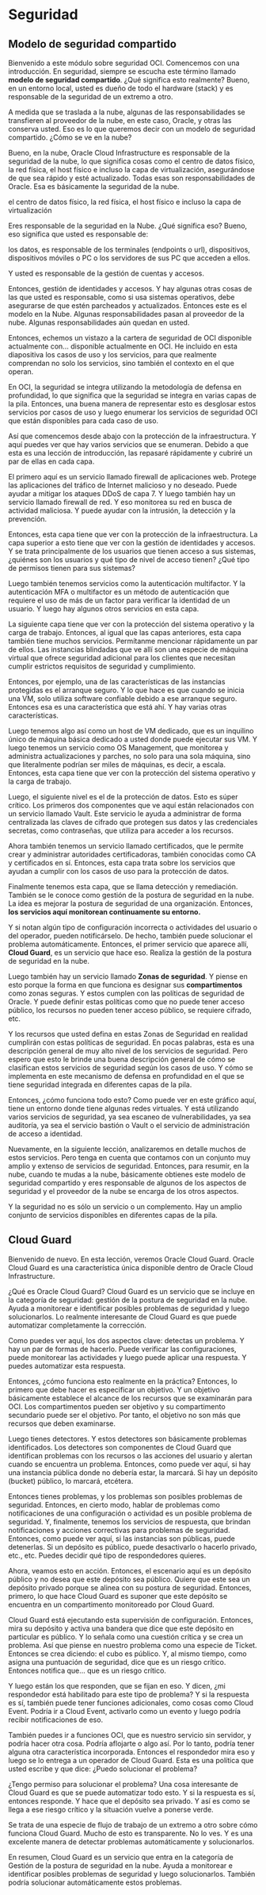 # Seguridad

## Modelo de seguridad compartido

Bienvenido a este módulo sobre seguridad OCI. Comencemos con una introducción. En seguridad, siempre se escucha este término llamado **modelo de seguridad compartido**. ¿Qué significa esto realmente? Bueno, en un entorno local, usted es dueño de todo el hardware (stack) y es responsable de la seguridad de un extremo a otro.

A medida que se traslada a la nube, algunas de las responsabilidades se transfieren al proveedor de la nube, en este caso, Oracle, y otras las conserva usted. Eso es lo que queremos decir con un modelo de seguridad compartido. ¿Cómo se ve en la nube?

Bueno, en la nube, Oracle Cloud Infrastructure es responsable de la seguridad de la nube, lo que significa cosas como el centro de datos físico, la red física, el host físico e incluso la capa de virtualización, asegurándose de que sea rápido y esté actualizado. Todas esas son responsabilidades de Oracle. Esa es básicamente la seguridad de la nube.

el centro de datos físico,
la red física,
el host físico e incluso la capa de virtualización

Eres responsable de la seguridad en la Nube. ¿Qué significa eso? Bueno,
eso significa que usted es responsable de:

los datos, es responsable de los terminales (endpoints o url), dispositivos, dispositivos móviles o PC o los servidores de sus PC que acceden a ellos. 

Y usted es responsable de la gestión de cuentas y accesos.

Entonces, gestión de identidades y accesos. Y hay algunas otras cosas de las que usted es responsable, como si usa sistemas operativos, debe asegurarse de que estén parcheados y actualizados. Entonces este es el modelo en la Nube. Algunas responsabilidades pasan al proveedor de la nube. Algunas responsabilidades aún quedan en usted.

Entonces, echemos un vistazo a la cartera de seguridad de OCI disponible actualmente con... disponible actualmente en OCI. He incluido en esta diapositiva los casos de uso y los servicios, para que realmente comprendan no solo los servicios, sino también el contexto en el que operan.

En OCI, la seguridad se integra utilizando la metodología de defensa en profundidad, lo que significa que la seguridad se integra en varias capas de la pila. Entonces, una buena manera de representar esto es desglosar estos servicios por casos de uso y luego enumerar los servicios de seguridad OCI que están disponibles para cada caso de uso.

Así que comencemos desde abajo con la protección de la infraestructura. Y aquí puedes ver que hay varios servicios que se enumeran. Debido a que esta es una lección de introducción, las repasaré rápidamente y cubriré un par de ellas en cada capa.

El primero aquí es un servicio llamado firewall de aplicaciones web. Protege las aplicaciones del tráfico de Internet malicioso y no deseado. Puede ayudar a mitigar los ataques DDoS de capa 7. Y luego también hay un servicio llamado firewall de red. Y eso monitorea su red en busca de actividad maliciosa. Y puede ayudar con la intrusión, la detección y la prevención.

Entonces, esta capa tiene que ver con la protección de la infraestructura. La capa superior a esto tiene que ver con la gestión de identidades y accesos. Y se trata principalmente de los usuarios que tienen acceso a sus sistemas, ¿quiénes son los usuarios y qué tipo de nivel de acceso tienen? ¿Qué tipo de permisos tienen para sus sistemas?

Luego también tenemos servicios como la autenticación multifactor. Y la autenticación MFA o multifactor es un método de autenticación que requiere el uso de más de un factor para verificar la identidad de un usuario. Y luego hay algunos otros servicios en esta capa.

La siguiente capa tiene que ver con la protección del sistema operativo y la carga de trabajo. Entonces, al igual que las capas anteriores, esta capa también tiene muchos servicios. Permítanme mencionar rápidamente un par de ellos. Las instancias blindadas que ve allí son una especie de máquina virtual que ofrece seguridad adicional para los clientes que necesitan cumplir estrictos requisitos de seguridad y cumplimiento.

Entonces, por ejemplo, una de las características de las instancias protegidas es el arranque seguro. Y lo que hace es que cuando se inicia una VM, solo utiliza software confiable debido a ese arranque seguro. Entonces esa es una característica que está ahí. Y hay varias otras características.

Luego tenemos algo así como un host de VM dedicado, que es un inquilino único de máquina básica dedicado a usted donde puede ejecutar sus VM. Y luego tenemos un servicio como OS Management, que monitorea y administra actualizaciones y parches, no solo para una sola máquina, sino que literalmente podrían ser miles de máquinas, es decir, a escala. Entonces, esta capa tiene que ver con la protección del sistema operativo y la carga de trabajo.

Luego, el siguiente nivel es el de la protección de datos. Esto es súper crítico. Los primeros dos componentes que ve aquí están relacionados con un servicio llamado Vault. Este servicio le ayuda a administrar de forma centralizada las claves de cifrado que protegen sus datos y las credenciales secretas, como contraseñas, que utiliza para acceder a los recursos.

Ahora también tenemos un servicio llamado certificados, que le permite crear y administrar autoridades certificadoras, también conocidas como CA y certificados en sí. Entonces, esta capa trata sobre los servicios que ayudan a cumplir con los casos de uso para la protección de datos.

Finalmente tenemos esta capa, que se llama detección y remediación. También se le conoce como gestión de la postura de seguridad en la nube. La idea es mejorar la postura de seguridad de una organización. Entonces, **los servicios aquí monitorean continuamente su entorno.**

Y si notan algún tipo de configuración incorrecta o actividades del usuario o del operador, pueden notificárselo. De hecho, también puede solucionar el problema automáticamente. Entonces, el primer servicio que aparece allí, **Cloud Guard**, es un servicio que hace eso. Realiza la gestión de la postura de seguridad en la nube.

Luego también hay un servicio llamado **Zonas de seguridad**. Y piense en esto porque la forma en que funciona es designar sus **compartimentos** como zonas seguras. Y estos cumplen con las políticas de seguridad de Oracle. Y puede definir estas políticas como que no puede tener acceso público, los recursos no pueden tener acceso público, se requiere cifrado, etc.

Y los recursos que usted defina en estas Zonas de Seguridad en realidad cumplirán con estas políticas de seguridad. En pocas palabras, esta es una descripción general de muy alto nivel de los servicios de seguridad. Pero espero que esto le brinde una buena descripción general de cómo se clasifican estos servicios de seguridad según los casos de uso. Y cómo se implementa en este mecanismo de defensa en profundidad en el que se tiene seguridad integrada en diferentes capas de la pila.

Entonces, ¿cómo funciona todo esto? Como puede ver en este gráfico aquí, tiene un entorno donde tiene algunas redes virtuales. Y está utilizando varios servicios de seguridad, ya sea escaneo de vulnerabilidades, ya sea auditoría, ya sea el servicio bastión o Vault o el servicio de administración de acceso a identidad.

Nuevamente, en la siguiente lección, analizaremos en detalle muchos de estos servicios. Pero tenga en cuenta que contamos con un conjunto muy amplio y extenso de servicios de seguridad. Entonces, para resumir, en la nube, cuando te mudas a la nube, básicamente obtienes este modelo de seguridad compartido y eres responsable de algunos de los aspectos de seguridad y el proveedor de la nube se encarga de los otros aspectos.

Y la seguridad no es sólo un servicio o un complemento. Hay un amplio conjunto de servicios disponibles en diferentes capas de la pila. 

## Cloud Guard

Bienvenido de nuevo. En esta lección, veremos Oracle Cloud Guard. Oracle Cloud Guard es una característica única disponible dentro de Oracle Cloud Infrastructure.

¿Qué es Oracle Cloud Guard? Cloud Guard es un servicio que se incluye en la categoría de seguridad: gestión de la postura de seguridad en la nube. Ayuda a monitorear e identificar posibles problemas de seguridad y luego solucionarlos. Lo realmente interesante de Cloud Guard es que puede automatizar completamente la corrección.

Como puedes ver aquí, los dos aspectos clave: detectas un problema. Y hay un par de formas de hacerlo. Puede verificar las configuraciones, puede monitorear las actividades y luego puede aplicar una respuesta. Y puedes automatizar esta respuesta.

Entonces, ¿cómo funciona esto realmente en la práctica? Entonces, lo primero que debe hacer es especificar un objetivo. Y un objetivo básicamente establece el alcance de los recursos que se examinarán para OCI. Los compartimentos pueden ser objetivo y su compartimento secundario puede ser el objetivo. Por tanto, el objetivo no son más que recursos que deben examinarse.

Luego tienes detectores. Y estos detectores son básicamente problemas identificados. Los detectores son componentes de Cloud Guard que identifican problemas con los recursos o las acciones del usuario y alertan cuando se encuentra un problema. Entonces, como puede ver aquí, si hay una instancia pública donde no debería estar, la marcará. Si hay un depósito (bucket) público, lo marcará, etcétera.

Entonces tienes problemas, y los problemas son posibles problemas de seguridad. Entonces, en cierto modo, hablar de problemas como notificaciones de una configuración o actividad es un posible problema de seguridad. Y, finalmente, tenemos los servicios de respuesta, que brindan notificaciones y acciones correctivas para problemas de seguridad. Entonces, como puede ver aquí, si las instancias son públicas, puede detenerlas. Si un depósito es público, puede desactivarlo o hacerlo privado, etc., etc. Puedes decidir qué tipo de respondedores quieres.

Ahora, veamos esto en acción. Entonces, el escenario aquí es un depósito público y no desea que este depósito sea público. Quiere que este sea un depósito privado porque se alinea con su postura de seguridad. Entonces, primero, lo que hace Cloud Guard es suponer que este depósito se encuentra en un compartimento monitoreado por Cloud Guard.

Cloud Guard está ejecutando esta supervisión de configuración. Entonces, mira su depósito y activa una bandera que dice que este depósito en particular es público. Y lo señala como una cuestión crítica y se crea un problema. Así que piense en nuestro problema como una especie de Ticket. Entonces se crea diciendo: el cubo es público. Y, al mismo tiempo, como asigna una puntuación de seguridad, dice que es un riesgo crítico. Entonces notifica que... que es un riesgo crítico.

Y luego están los que responden, que se fijan en eso. Y dicen, ¿mi respondedor está habilitado para este tipo de problema? Y si la respuesta es sí, también puede tener funciones adicionales, como cosas como Cloud Event. Podría ir a Cloud Event, activarlo como un evento y luego podría recibir notificaciones de eso.

También puedes ir a funciones OCI, que es nuestro servicio sin servidor, y podría hacer otra cosa. Podría aflojarte o algo así. Por lo tanto, podría tener alguna otra característica incorporada. Entonces el respondedor mira eso y luego se lo entrega a un operador de Cloud Guard. Esta es una política que usted escribe y que dice: ¿Puedo solucionar el problema?

¿Tengo permiso para solucionar el problema? Una cosa interesante de Cloud Guard es que se puede automatizar todo esto. Y si la respuesta es sí, entonces responde. Y hace que el depósito sea privado. Y así es como se llega a ese riesgo crítico y la situación vuelve a ponerse verde.

Se trata de una especie de flujo de trabajo de un extremo a otro sobre cómo funciona Cloud Guard. Mucho de esto es transparente. No lo ves. Y es una excelente manera de detectar problemas automáticamente y solucionarlos.

En resumen, Cloud Guard es un servicio que entra en la categoría de Gestión de la postura de seguridad en la nube. Ayuda a monitorear e identificar posibles problemas de seguridad y luego solucionarlos. También podría solucionar automáticamente estos problemas. 
